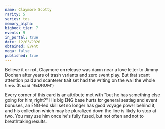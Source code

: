 ```yaml
---
name: Claymore Scotty
rarity: 5
series: tos
memory_alpha:
bigbook_tier: 7
events: 9
in_portal: true
date: 12/03/2020
obtained: Event
mega: false
published: true
---
```


Believe it or not, Claymore on release was damn near a love letter to Jimmy Doohan after years of trash variants and zero event play. But that scant attention paid and scanterer trait set had the writing on the wall the whole time. (It said 'REDRUM')

Every corner of this card is an attribute met with "but he has something else going for him, right?" His big ENG base hurts for general seating and event bonuses, an ENG-led skill set no longer has good voyage power behind it, and his collection which may be pluralized down the line is likely to stop at two. You may use him once he's fully fused, but not often and not to breathtaking results.
